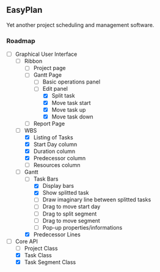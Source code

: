 EasyPlan
---
Yet another project scheduling and management software.

### Roadmap
- [ ] Graphical User Interface
  - [ ] Ribbon
    - [ ] Project page
    - [ ] Gantt Page
      - [ ] Basic operations panel
      - [ ] Edit panel
        - [x] Split task
        - [x] Move task start
        - [x] Move task up
        - [x] Move task down
    - [ ] Report Page
  - [ ] WBS
    - [x] Listing of Tasks
    - [x] Start Day column
    - [x] Duration column
    - [x] Predecessor column
    - [ ] Resources column
  - [ ] Gantt
    - [ ] Task Bars
      - [x] Display bars
      - [x] Show splitted task
      - [ ] Draw imaginary line between splitted tasks
      - [ ] Drag to move start day
      - [ ] Drag to split segment
      - [ ] Drag to move segment
      - [ ] Pop-up properties/informations
    - [x] Predecessor Lines
- [ ] Core API
  - [ ] Project Class
  - [x] Task Class
  - [x] Task Segment Class